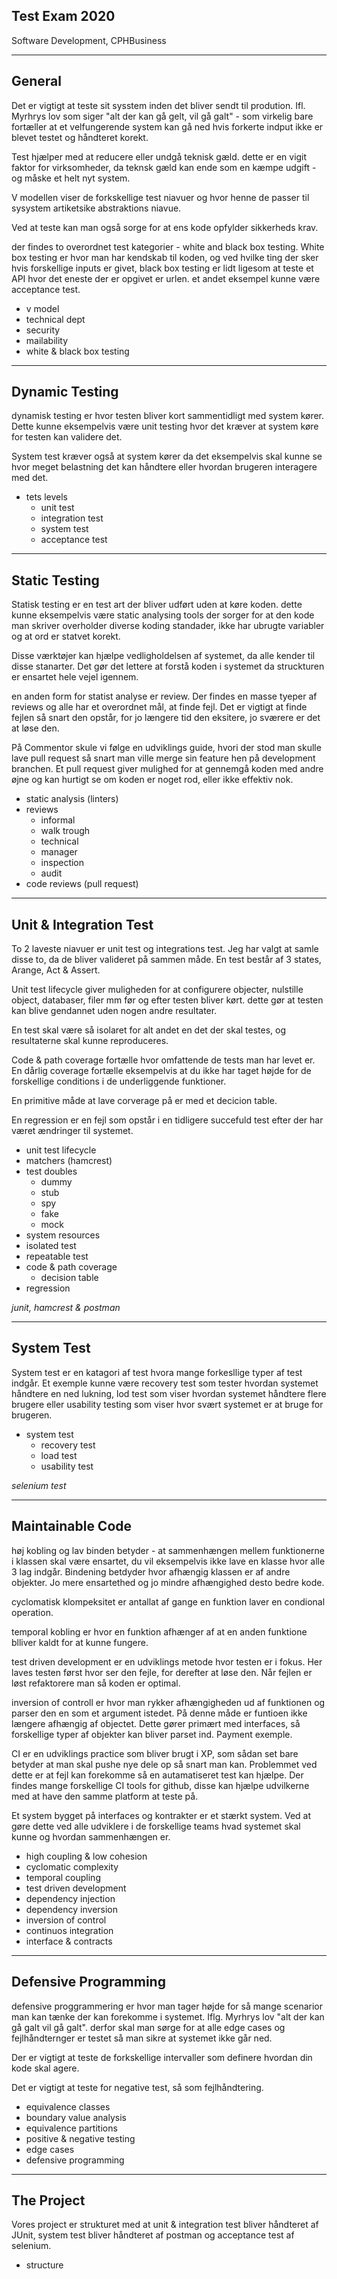
## Test Exam 2020
Software Development, CPHBusiness

---

## General
Det er vigtigt at teste sit sysstem inden det bliver sendt til prodution. Ifl. Myrhrys lov som siger "alt der kan gå gelt, vil gå galt"  - som virkelig bare fortæller at et velfungerende system kan gå ned hvis forkerte indput ikke er blevet testet og håndteret korekt.

Test hjælper med at reducere eller undgå teknisk gæld. dette er en vigit faktor for virksomheder, da teknsk gæld kan ende som en kæmpe udgift - og måske et helt nyt system.

V modellen viser de forkskellige test niavuer og hvor henne de passer til sysystem artiketsike abstraktions niavue.

Ved at teste kan man også sorge for at ens kode opfylder sikkerheds krav.

der findes to overordnet test kategorier - white and black box testing. White box testing er hvor man har kendskab til koden, og ved hvilke ting der sker hvis forskellige inputs er givet, black box testing er lidt ligesom at teste et API hvor det eneste der er opgivet er urlen. et andet eksempel kunne være acceptance test.

* v model
* technical dept
* security
* mailability
* white & black box testing

---

## Dynamic Testing
dynamisk testing er hvor testen bliver kort sammentidligt med system kører. Dette kunne eksempelvis være unit testing hvor det kræver at system køre for testen kan validere det.

System test kræver også at system kører da det eksempelvis skal kunne se hvor meget belastning det kan håndtere eller hvordan brugeren interagere med det.

* tets levels
    * unit test
    * integration test
    * system test 
    * acceptance test

---

## Static Testing
Statisk testing er en test art der bliver udført uden at køre koden. dette kunne eksempelvis være static analysing tools der sorger for at den kode man skriver overholder diverse koding standader, ikke har ubrugte variabler og at ord er statvet korekt.

Disse værktøjer kan hjælpe vedligholdelsen af systemet, da alle kender til disse stanarter. Det gør det lettere at forstå koden i systemet da struckturen er ensartet hele vejel igennem.

en anden form for statist analyse er review. Der findes en masse tyeper af reviews og alle har et overordnet mål, at finde fejl. Det er vigtigt at finde fejlen så snart den opstår, for jo længere tid den eksitere, jo sværere er det at løse den. 

På Commentor skule vi følge en udviklings guide, hvori der stod man skulle lave pull request så snart man ville merge sin feature hen på development branchen. Et pull request giver mulighed for at gennemgå koden med andre øjne og kan hurtigt se om koden er noget rod, eller ikke effektiv nok.

* static analysis (linters)
* reviews
    * informal
    * walk trough
    * technical
    * manager
    * inspection
    * audit
* code reviews (pull request)

---

## Unit & Integration Test
To 2 laveste niavuer er unit test og integrations test. Jeg har valgt at samle disse to, da de bliver valideret på sammen måde. En test består af 3 states, Arange, Act & Assert.

Unit test lifecycle giver muligheden for at configurere objecter, nulstille object, databaser, filer mm før og efter testen bliver kørt. dette gør at testen kan blive gendannet uden nogen andre resultater.

En test skal være så isolaret for alt andet en det der skal testes, og resultaterne skal kunne reproduceres.

Code & path coverage fortælle hvor omfattende de tests man har levet er. En dårlig coverage fortælle eksempelvis at du ikke har taget højde for de forskellige conditions i de underliggende funktioner.

En primitive måde at lave corverage på er med et decicion table.

En regression er en fejl som opstår i en tidligere succefuld test efter der har været ændringer til systemet.

* unit test lifecycle
* matchers (hamcrest)
* test doubles
    * dummy
    * stub
    * spy
    * fake
    * mock
* system resources
* isolated test
* repeatable test
* code & path coverage
    * decision table
* regression

_junit, hamcrest & postman_

---

## System Test
System test er en katagori af test hvora mange forkesllige typer af test indgår. Et exemple kunne være recovery test som tester hvordan systemet håndtere en ned lukning, lod test som viser hvordan systemet håndtere flere brugere eller usability testing som viser hvor svært systemet er at bruge for brugeren.



* system test 
    * recovery test
    * load test
    * usability test

_selenium test_

---

## Maintainable Code
høj kobling og lav binden betyder - at sammenhængen mellem funktionerne i klassen skal være ensartet, du vil eksempelvis ikke lave en klasse hvor alle 3 lag indgår. Bindening betdyder hvor afhængig klassen er af andre objekter. Jo mere ensartethed og jo mindre afhængighed desto bedre kode.

cyclomatisk klompeksitet er antallat af gange en funktion laver en condional operation.

temporal kobling er hvor en funktion afhænger af at en anden funktione blliver kaldt for at kunne fungere.

test driven development er en udviklings metode hvor testen er i fokus. Her laves testen først hvor ser den fejle, for derefter at løse den. Når fejlen er løst refaktorere man så koden er optimal.

inversion of controll er hvor man rykker afhængigheden ud af funktionen og parser den en som et argument istedet. På denne måde er funtioen ikke længere afhængig af objectet. Dette gører primært med interfaces, så forskellige typer af objekter kan bliver parset ind. Payment exemple.

CI er en udviklings practice som bliver brugt i XP, som sådan set bare betyder at man skal pushe nye dele op så snart man kan. Problemmet ved dette er at fejl kan forekomme så en autamatiseret test kan hjælpe. Der findes mange forskellige CI tools for github, disse kan hjælpe udvilkerne med at have den samme platform at teste på.

Et system bygget på interfaces og kontrakter er et stærkt system. Ved at gøre dette ved alle udviklere i de forskellige teams hvad systemet skal kunne og hvordan sammenhængen er.

* high coupling & low cohesion
* cyclomatic complexity
* temporal coupling
* test driven development
* dependency injection
* dependency inversion
* inversion of control
* continuos integration
* interface & contracts

---

## Defensive Programming
defensive proggrammering er hvor man tager højde for så mange scenarior man kan tænke der kan forekomme i systemet. Iflg. Myrhrys lov "alt der kan gå galt vil gå galt". derfor skal man sørge for at alle edge cases og fejlhåndternger er testet så man sikre at systemet ikke går ned.

Der er vigtigt at teste de forkskellige intervaller som definere hvordan din kode skal agere. 

Det er vigtigt at teste for negative test, så som fejlhåndtering.

* equivalence classes
* boundary value analysis
* equivalence partitions
* positive & negative testing
* edge cases
* defensive programming

---

## The Project
Vores project er strukturet med at unit & integration test bliver håndteret af JUnit, system test bliver håndteret af postman og acceptance test af selenium.

* structure